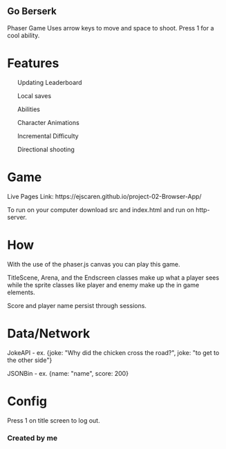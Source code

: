 ## Go Berserk
Phaser Game
Uses arrow keys to move and space to shoot.
Press 1 for a cool ability.

# Features
<ol>Updating Leaderboard</ol>
<ol>Local saves</ol>
<ol>Abilities</ol>
<ol>Character Animations</ol>
<ol>Incremental Difficulty</ol>
<ol>Directional shooting</ol>

# Game
<p>Live Pages Link: https://ejscaren.github.io/project-02-Browser-App/</p>
<p>To run on your computer download src and index.html and run on http-server.</p>

# How
<p>With the use of the phaser.js canvas you can play this game.</p>
<p>TitleScene, Arena, and the Endscreen classes make up what a player sees while the sprite classes like player and enemy make up the in game elements.</p>
<p>Score and player name persist through sessions.</p>

# Data/Network
<p>JokeAPI - ex. {joke: "Why did the chicken cross the road?", joke: "to get to the other side"} </p>
<p>JSONBin - ex. {name: "name", score: 200}</p>

# Config
<p>Press 1 on title screen to log out.</p>
<h3>Created by me</h3> 
